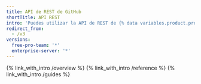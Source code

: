 ```yaml
---
title: API de REST de GitHub
shortTitle: API REST
intro: 'Puedes utilizar la API de REST de {% data variables.product.prodname_dotcom %} para crear llamadas y obtener los datos que necesitas para integrar con GitHub.'
redirect_from:
  - /v3
versions:
  free-pro-team: '*'
  enterprise-server: '*'
---
```


{% link_with_intro /overview %}
{% link_with_intro /reference %}
{% link_with_intro /guides %}
